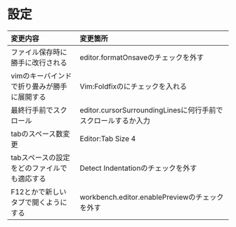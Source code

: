 # 設定<br>
| 変更内容 | 変更箇所 |
|:---                                        |:---                                 |
| ファイル保存時に勝手に改行される            | editor.formatOnsaveのチェックを外す |
| vimのキーバインドで折り畳みが勝手に展開する | Vim:Foldfixのにチェックを入れる      |
| 最終行手前でスクロール                      | editor.cursorSurroundingLinesに何行手前でスクロールするか入力 |
| tabのスペース数変更                         | Editor:Tab Size 4 |
| tabスペースの設定をどのファイルでも適応する  | Detect Indentationのチェックを外す |
| F12とかで新しいタブで開くようにする          | workbench.editor.enablePreviewのチェックを外す |

